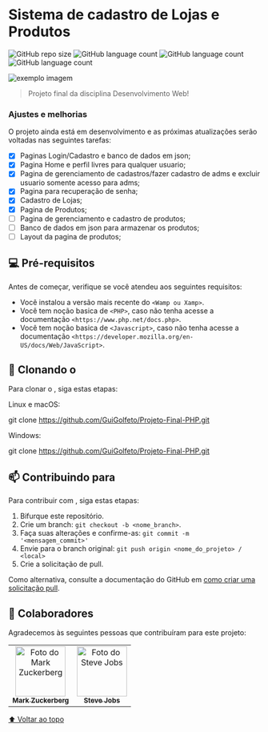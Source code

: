 # Sistema de cadastro de Lojas e Produtos

<!---Esses são exemplos. Veja https://shields.io para outras pessoas ou para personalizar este conjunto de escudos. Você pode querer incluir dependências, status do projeto e informações de licença aqui--->

![GitHub repo size](https://img.shields.io/github/repo-size/GuiGolfeto/Sistema-de-Cadastro-de-loja)
![GitHub language count](https://img.shields.io/github/languages/count/GuiGolfeto/Sistema-de-Cadastro-de-loja)
![GitHub language count](https://img.shields.io/website?down_color=lightgrey&down_message=offline&up_color=a&up_message=online&url=https://sistemacadastrolojas.herokuapp.com)
![GitHub language count](https://img.shields.io/github/issues-pr-closed/GuiGolfeto/Sistema-de-Cadastro-de-loja?color=a)


<img src="exemplo-image.png" alt="exemplo imagem">

> Projeto final da disciplina Desenvolvimento Web!

### Ajustes e melhorias

O projeto ainda está em desenvolvimento e as próximas atualizações serão voltadas nas seguintes tarefas:

- [x] Paginas Login/Cadastro e banco de dados em json;
- [x] Pagina Home e perfil livres para qualquer usuario;
- [x] Pagina de gerenciamento de cadastros/fazer cadastro de adms e excluir usuario somente acesso para adms;
- [x] Pagina para recuperação de senha;
- [x] Cadastro de Lojas;
- [x] Pagina de Produtos;
- [ ] Pagina de gerenciamento e cadastro de produtos;
- [ ] Banco de dados em json para armazenar os produtos;
- [ ] Layout da pagina de produtos;

## 💻 Pré-requisitos

Antes de começar, verifique se você atendeu aos seguintes requisitos:
<!---Estes são apenas requisitos de exemplo. Adicionar, duplicar ou remover conforme necessário--->
* Você instalou a versão mais recente do `<Wamp ou Xamp>`.
* Você tem noção basica de `<PHP>`, caso não tenha acesse a documentação `<https://www.php.net/docs.php>`.
* Você tem noção basica de `<Javascript>`, caso não tenha acesse a documentação `<https://developer.mozilla.org/en-US/docs/Web/JavaScript>`.

## 🚀 Clonando o <Sistema>

Para clonar o <Sistema>, siga estas etapas:

Linux e macOS:

git clone https://github.com/GuiGolfeto/Projeto-Final-PHP.git


Windows:

git clone https://github.com/GuiGolfeto/Projeto-Final-PHP.git


## 📫 Contribuindo para <Sistema>
<!---Se o seu README for longo ou se você tiver algum processo ou etapas específicas que deseja que os contribuidores sigam, considere a criação de um arquivo CONTRIBUTING.md separado--->
Para contribuir com <Sistema>, siga estas etapas:

1. Bifurque este repositório.
2. Crie um branch: `git checkout -b <nome_branch>`.
3. Faça suas alterações e confirme-as: `git commit -m '<mensagem_commit>'`
4. Envie para o branch original: `git push origin <nome_do_projeto> / <local>`
5. Crie a solicitação de pull.

Como alternativa, consulte a documentação do GitHub em [como criar uma solicitação pull](https://help.github.com/en/github/collaborating-with-issues-and-pull-requests/creating-a-pull-request).

## 🤝 Colaboradores

Agradecemos às seguintes pessoas que contribuíram para este projeto:

<table>
  <tr>
    <td align="center">
      <a href="#">
        <img src="https://s2.glbimg.com/FUcw2usZfSTL6yCCGj3L3v3SpJ8=/smart/e.glbimg.com/og/ed/f/original/2019/04/25/zuckerberg_podcast.jpg" width="100px;" alt="Foto do Mark Zuckerberg"/><br>
        <sub>
          <b>Mark Zuckerberg</b>
        </sub>
      </a>
    </td>
    <td align="center">
      <a href="#">
        <img src="https://miro.medium.com/max/360/0*1SkS3mSorArvY9kS.jpg" width="100px;" alt="Foto do Steve Jobs"/><br>
        <sub>
          <b>Steve Jobs</b>
        </sub>
      </a>
    </td>
  </tr>
</table>

[⬆ Voltar ao topo](#nome-do-projeto)<br>